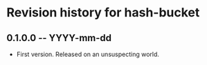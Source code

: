 # Revision history for hash-bucket

## 0.1.0.0  -- YYYY-mm-dd

* First version. Released on an unsuspecting world.
